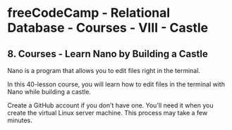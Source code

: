 # freeCodeCamp - Relational Database - Courses - VIII - Castle


## 8. Courses - Learn Nano by Building a Castle

Nano is a program that allows you to edit files right in the terminal.

In this 40-lesson course, you will learn how to edit files in the terminal with Nano while building a castle.

Create a GitHub account if you don't have one. You'll need it when you create the virtual Linux server machine. This process may take a few minutes.


